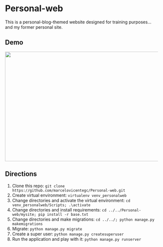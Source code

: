 # Personal-web

This is a personal-blog-themed website designed for training purposes... and my former personal site.

## Demo

<img src="https://github.com/marcelovicentegc/Personal-web/blob/master/Personal-web.gif" width="640" height="360" />

## Directions

1. Clone this repo: `git clone https://github.com/marcelovicentegc/Personal-web.git`
2. Create virtual environment: `virtualenv venv_personalweb`
3. Change directories and activate the virtual environment: `cd venv_personalweb/Scripts; .\activate`
4. Change directories and install requirements: `cd ../../Personal-web/mysite; pip install -r base.txt`
5. Change directories and make migrations: `cd ../../; python manage.py makemigrations`
6. Migrate: `python manage.py migrate`
7. Create a super user: `python manage.py createsuperuser`
8. Run the application and play with it: `python manage.py runserver`

